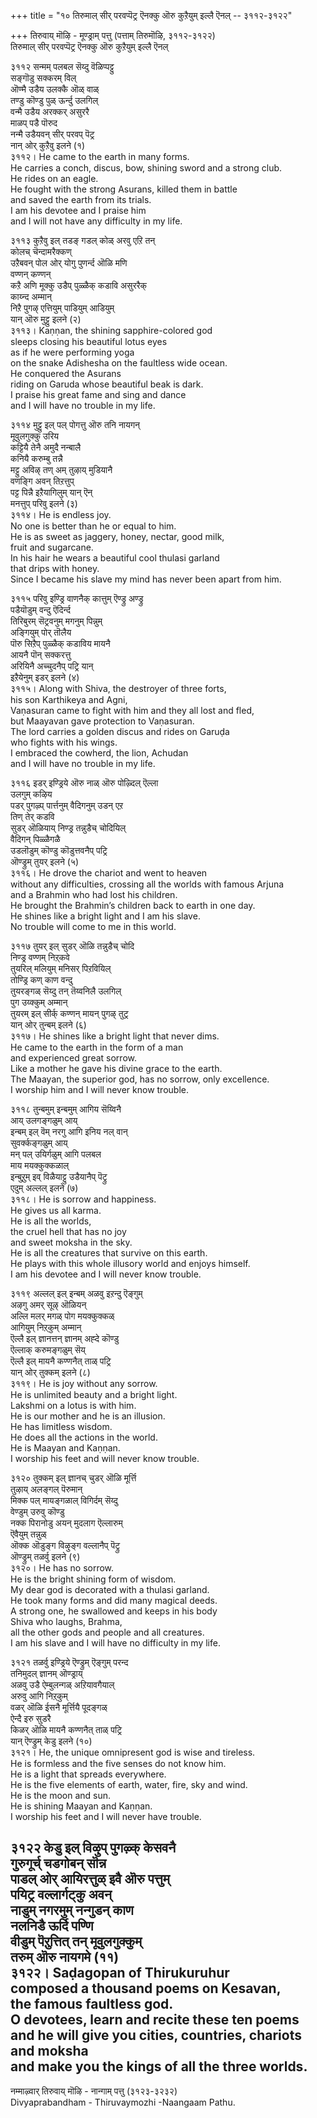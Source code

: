 +++
title = "१० तिरुमाल् सीर् परवप्पॆट्र ऎनक्कु ऒरु कुऱैयुम् इल्लै ऎनल् -- ३११२-३१२२"

+++
तिरुवाय् मॊऴि - मूण्ड्राम् पत्तु (पत्ताम् तिरुमॊऴि, ३११२-३१२२)  
तिरुमाल् सीर् परवप्पॆट्र ऎनक्कु ऒरु कुऱैयुम् इल्लै ऎनल्  

३११२ सन्मम् पलबल सॆय्दु वॆळिप्पट्टु  
       सङ्गॊडु सक्करम् विल्  
ऒण्मै उडैय उलक्कै ऒळ् वाळ्  
       तण्डु कॊण्डु पुळ् ऊर्न्दु उलगिल्  
वन्मै उडैय अरक्कर् असुररै  
       माळप् पडै पॊरुद  
नन्मै उडैयवन् सीर् परवप् पॆट्र  
       नान् ओर् कुऱैवु इलने (१)  
३११२। He came to the earth in many forms.  
He carries a conch, discus, bow, shining sword and a strong club.  
He rides on an eagle.  
He fought with the strong Asurans, killed them in battle  
and saved the earth from its trials.  
I am his devotee and I praise him  
and I will not have any difficulty in my life.  

३११३ कुऱैवु इल् तडङ् गडल् कोळ् अरवु एऱि तन्  
       कोलच् चॆन्दामरैक्कण्  
उऱैबवन् पोल ओर् योगु पुणर्न्द ऒळि मणि  
       वण्णन् कण्णन्  
कऱै अणि मूक्कु उडैप् पुळ्ळैक् कडावि असुररैक्  
       काय्न्द अम्मान्  
निऱै पुगऴ् एत्तियुम् पाडियुम् आडियुम्  
       यान् ऒरु मुट्टु इलने (२)  
३११३। Kaṇṇan, the shining sapphire-colored god  
sleeps closing his beautiful lotus eyes  
as if he were performing yoga  
on the snake Adishesha on the faultless wide ocean.  
He conquered the Asurans  
riding on Garuda whose beautiful beak is dark.  
I praise his great fame and sing and dance  
and I will have no trouble in my life.  

३११४ मुट्टु इल् पल् पोगत्तु ऒरु तनि नायगन्  
       मूवुलगुक्कु उरिय  
कट्टियै तेनै अमुदै नन्बालै  
       कनियै करुम्बु तन्नै  
मट्टु अविऴ् तण् अम् तुऴाय् मुडियानै  
       वणङ्गि अवन् तिऱत्तुप्  
पट्ट पिन्नै इऱैयागिलुम् यान् ऎन्  
       मनत्तुप् परिवु इलने (३)  
३११४। He is endless joy.  
No one is better than he or equal to him.  
He is as sweet as jaggery, honey, nectar, good milk,  
fruit and sugarcane.  
In his hair he wears a beautiful cool thulasi garland  
that drips with honey.  
Since I became his slave my mind has never been apart from him.  

३११५ परिवु इण्ड्रि वाणनैक् कात्तुम् ऎण्ड्रु अण्ड्रु  
       पडैयॊडुम् वन्दु ऎदिर्न्द  
तिरिबुरम् सॆट्रवनुम् मगनुम् पिन्नुम्  
       अङ्गियुम् पोर् तॊलैय  
पॊरु सिऱैप् पुळ्ळैक् कडाविय मायनै  
       आयनै पॊन् सक्करत्तु  
अरियिनै अच्चुदनैप् पट्रि यान्  
       इऱैयेनुम् इडर् इलने (४)  
३११५। Along with Shiva, the destroyer of three forts,  
his son Karthikeya and Agni,  
Vaṇasuran came to fight with him and they all lost and fled,  
but Maayavan gave protection to Vaṇasuran.  
The lord carries a golden discus and rides on Garuḍa  
who fights with his wings.  
I embraced the cowherd, the lion, Achudan  
and I will have no trouble in my life.  

३११६ इडर् इण्ड्रिये ऒरु नाळ् ऒरु पोऴ्दिल् ऎल्ला  
       उलगुम् कऴिय  
पडर् पुगऴ्प् पार्त्तनुम् वैदिगनुम् उडन् एऱ  
       तिण् तेर् कडवि  
सुडर् ऒळियाय् निण्ड्र तन्नुडैच् चोदियिल्  
       वैदिगन् पिळ्ळैगळै  
उडलॊडुम् कॊण्डु कॊडुत्तवनैप् पट्रि  
       ऒण्ड्रुम् तुयर् इलने (५)  
३११६। He drove the chariot and went to heaven  
without any difficulties, crossing all the worlds with famous Arjuna  
and a Brahmin who had lost his children.  
He brought the Brahmin’s children back to earth in one day.  
He shines like a bright light and I am his slave.  
No trouble will come to me in this world.  

३११७ तुयर् इल् सुडर् ऒळि तन्नुडैच् चोदि  
       निण्ड्र वण्णम् निऱ्‌कवे  
तुयरिल् मलियुम् मनिसर् पिऱवियिल्  
       तोण्ड्रि कण् काण वन्दु  
तुयरङ्गळ् सॆय्दु तन् तॆय्वनिलै उलगिल्  
       पुग उय्क्कुम् अम्मान्  
तुयरम् इल् सीर्क् कण्णन् मायन् पुगऴ् तुट्र  
       यान् ओर् तुन्बम् इलने (६)  
३११७। He shines like a bright light that never dims.  
He came to the earth in the form of a man  
and experienced great sorrow.  
Like a mother he gave his divine grace to the earth.  
The Maayan, the superior god, has no sorrow, only excellence.  
I worship him and I will never know trouble.  

३११८ तुन्बमुम् इन्बमुम् आगिय सॆय्विनै  
       आय् उलगङ्गळुम् आय्  
इन्बम् इल् वॆम् नरगु आगि इनिय नल् वान्  
       सुवर्क्कङ्गळुम् आय्  
मन् पल् उयिर्गळुम् आगि पलबल  
       माय मयक्कुक्कळाल्  
इन्बुऱुम् इव् विळैयाट्टु उडैयानैप् पॆट्रु  
       एदुम् अल्लल् इलने (७)  
३११८। He is sorrow and happiness.  
He gives us all karma.  
He is all the worlds,  
the cruel hell that has no joy  
and sweet moksha in the sky.  
He is all the creatures that survive on this earth.  
He plays with this whole illusory world and enjoys himself.  
I am his devotee and I will never know trouble.  

३११९ अल्लल् इल् इन्बम् अळवु इऱन्दु ऎङ्गुम्  
       अऴगु अमर् सूऴ् ऒळियन्  
अल्लि मलर् मगळ् पोग मयक्कुक्कळ्  
       आगियुम् निऱ्‌कुम् अम्मान्  
ऎल्लै इल् ज्ञानत्तन् ज्ञानम् अह्दे कॊण्डु  
       ऎल्लाक् करुमङ्गळुम् सॆय्  
ऎल्लै इल् मायनै कण्णनैत् ताळ् पट्रि  
       यान् ओर् तुक्कम् इलने (८)  
३११९। He is joy without any sorrow.  
He is unlimited beauty and a bright light.  
Lakshmi on a lotus is with him.  
He is our mother and he is an illusion.  
He has limitless wisdom.  
He does all the actions in the world.  
He is Maayan and Kaṇṇan.  
I worship his feet and will never know trouble.  

३१२० तुक्कम् इल् ज्ञानच् चुडर् ऒळि मूर्त्ति  
       तुऴाय् अलङ्गल् पॆरुमान्  
मिक्क पल् मायङ्गळाल् विगिर्दम् सॆय्दु  
       वेण्डुम् उरुवु कॊण्डु  
नक्क पिरानोडु अयन् मुदलाग ऎल्लारुम्  
       ऎवैयुम् तन्नुळ्  
ऒक्क ऒडुङ्ग विऴुङ्ग वल्लानैप् पॆट्रु  
       ऒण्ड्रुम् तळर्वु इलने (९)  
३१२०। He has no sorrow.  
He is the bright shining form of wisdom.  
My dear god is decorated with a thulasi garland.  
He took many forms and did many magical deeds.  
A strong one, he swallowed and keeps in his body  
Shiva who laughs, Brahma,  
all the other gods and people and all creatures.  
I am his slave and I will have no difficulty in my life.  

३१२१ तळर्वु इण्ड्रिये ऎण्ड्रुम् ऎङ्गुम् परन्द  
       तनिमुदल् ज्ञानम् ऒण्ड्राय्  
अळवु उडै ऐम्बुलन्गळ् अऱियावगैयाल्  
       अरुवु आगि निऱ्‌कुम्  
वळर् ऒळि ईसनै मूर्त्तियै पूदङ्गळ्  
       ऐन्दै इरु सुडरै  
किळर् ऒळि मायनै कण्णनैत् ताळ् पट्रि  
       यान् ऎण्ड्रुम् केडु इलने (१०)  
३१२१। He, the unique omnipresent god is wise and tireless.  
He is formless and the five senses do not know him.  
He is a light that spreads everywhere.  
He is the five elements of earth, water, fire, sky and wind.  
He is the moon and sun.  
He is shining Maayan and Kaṇṇan.  
I worship his feet and I will never have trouble.  

३१२२ केडु इल् विऴुप् पुगऴ्क् केसवनै  
       गुरुगूर्च् चडगोबन् सॊन्न  
पाडल् ओर् आयिरत्तुळ् इवै ऒरु पत्तुम्  
       पयिट्र वल्लार्गट्कु अवन्  
नाडुम् नगरमुम् नन्गुडन् काण  
       नलनिडै ऊर्दि पण्णि  
वीडुम् पॆऱुत्तित् तन् मूवुलगुक्कुम्  
       तरुम् ऒरु नायगमे (११)  
३१२२। Saḍagopan of Thirukuruhur  
composed a thousand poems on Kesavan,  
the famous faultless god.  
O devotees, learn and recite these ten poems  
and he will give you cities, countries, chariots and moksha  
and make you the kings of all the three worlds.  
--------  
नम्माऴ्वार् तिरुवाय् मॊऴि - नान्गाम् पत्तु (३१२३-३२३२)  
Divyaprabandham - Thiruvaymozhi -Naangaam Pathu.  
